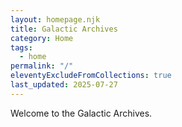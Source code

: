 ```yaml
---
layout: homepage.njk
title: Galactic Archives
category: Home
tags:
  - home
permalink: "/"
eleventyExcludeFromCollections: true
last_updated: 2025-07-27
---
```


Welcome to the Galactic Archives.
